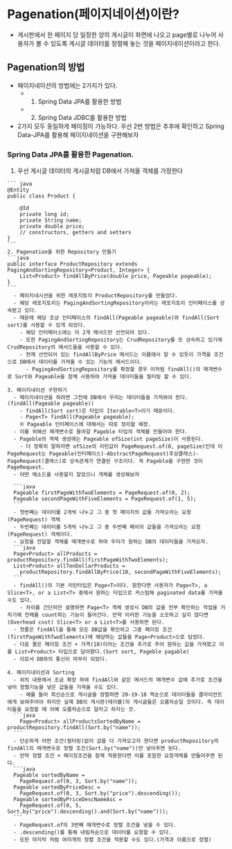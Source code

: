 # Pagenation(페이지네이션)이란?
  - 게시판에서 한 페이지 당 일정한 양의 게시글이 화면에 나오고 page별로 나누어 사용자가 볼 수 있도록 게시글 데이터를 정렬해 놓는 것을 페이지네이션이라고 한다.

## Pagenation의 방법
  - 페이지네이션의 방법에는 2가지가 있다.
    - 1. Spring Data JPA를 활용한 방법
    - 2. Spring Data JDBC를 활용한 방법
  - 2가지 모두 동일하게 페이징이 가능하다. 우선 2번 방법은 추후에 확인하고 Spring Data-JPA를 활용해 페이지네이션을 구현해보자

### Spring Data JPA를 활용한 Pagenation.
  1. 우선 게시글 데이터의 게시글처럼 DB에서 가져올 객체를 가정한다

    ``` java
    @Entity
    public class Product {

        @Id
        private long id;
        private String name;
        private double price;
        // constructors, getters and setters
    }
    ```
    2. Pagenation을 위한 Repository 만들기
    ```java
    public interface ProductRepository extends PagingAndSortingRepository<Product, Integer> {
        List<Product> findAllByPrice(double price, Pageable pageable);
    }
    ```
      - 페이지네시션을 위한 레포지토리 ProductRepository를 만들었다.
      - 해당 레포지토리는 PagingAndSortingRepository이라는 레포지토리 인터페이스를 상속받고 있다.
      - 때문에 해당 조상 인터페이스의 findAll(Pageable pageable)와 findAll(Sort sort)를 사용할 수 있게 되었다.
        - 해당 인터페이스에는 이 2개 메서드만 선언되어 있다.
        - 또한 PagingAndSortingRepository는 CrudRepository를 또 상속하고 있기에 CrudRepository의 메서드들을 사용할 수 있다.
        - 현재 선언되어 있는 findAllByPrice 메서드는 이름에서 알 수 있듯이 가격을 조건으로 DB에서 데이터를 가져올 수 있는 기능의 메서드이다.
          - PagingAndSortingRepository를 확장할 경우 이처럼 findAll()의 매개변수로 Sort와 Pageable을 함께 사용하여 가져올 데이터들을 필터링 할 수 있다.

    3. 페이지네이션 구현하기
      - 페이지네이션을 하려면 그전에 DB에서 우리는 데이터들을 가져와야 한다.(findAll(Pageable pageable))
        - findAll(Sort sort)은 타입이 Iterable<T>이기 때문이다.
        - Page<T> findAll(Pageable pageable);
        ※ Pageable 인터페이스에 대해서는 따로 정리할 예정.
      - 이를 위해선 매개변수로 들어갈 Pageble 타입의 객체를 만들어야 한다.
      - Pageble의 객체 생성에는 Pageable ofSize(int pageSize)이 사용된다.
        - 더 정확히 말하자면 ofSize의 리턴값이 PageRequest.of(0, pageSize)인데 이 PageRequest는 Pageable(인터페이스)-AbstractPageRequest(추상클래스)-PageRequest(클래스)로 상속관계가 연결된 구조이다. 즉 Pageble을 구현한 것이 PageRequest.
      - 어떤 메소드를 사용할지 알았으니 객체를 생성해보자

      ```java
      Pageable firstPageWithTwoElements = PageRequest.of(0, 2);  
      Pageable secondPageWithFiveElements = PageRequest.of(1, 5);
      ```  
      - 첫번째는 데이터를 2개씩 나누고 그 중 첫 페이지의 값들 가져오라는 요청(PageRequest) 객체
      - 두번째는 데이터를 5개씩 나누고 그 중 두번째 페이의 값들을 가져오라는 요청(PageRequest) 객체이다.
      - 요청을 전달할 객체를 매개변수로 하여 우리가 원하는 DB의 데이터들을 가져오자.
      ```java
      Page<Product> allProducts = productRepository.findAll(firstPageWithTwoElements);
      List<Product> allTenDollarProducts =
        productRepository.findAllByPrice(10, secondPageWithFiveElements);
      ```  
      - findAll()의 기본 리턴타입은 Page<T>이다. 원한다면 사용자가 Page<T>, a Slice<T>, or a List<T> 중에서 원하는 타입으로 커스텀해 paginated data를 가져올 수도 있다.
        - 차이를 간단히만 설명하면 Page<T> 객체 생성시 DB의 값을 전부 확인하는 작업을 거치기에 전체를 count하는 기능이 들어간다. 만약 이러한 기능을 소모하고 싶지 않다면(Overhead cost) Slice<T> or a List<T>를 사용하면 된다.
      - 첫줄은 findAll을 통해 모든 DB값을 확인하고 그중 페이징 조건(firstPageWithTwoElements)에 해당하는 값들을 Page<Product>으로 담았다.
      - 다음 줄은 페이징 조건 + 가격(10)이라는 조건을 추가로 주어 원하는 값을 가져왔고 이를 List<Product> 타입으로 담아왔다.(Sort sort, Pageble pagable)
      - 이로서 DB와의 통신이 마무리 되었다.

    4. 페이지네이션과 Sorting
      - 위의 내용에서 조금 확장 하여 findAll와 같은 메서드의 매개변수 값에 추가로 조건을 넣어 정렬기능을 넣은 값들을 가져올 수도 있다.
        - 예를 들어 최신순으로 게시글을 정렬하면 20-19-18 역순으로 데이터들을 클라이언트에게 보여주어야 하지만 실제 DB의 게시판(테이블)의 게시글들은 오름차순일 것이다. 즉 데이터들을 요청할 때 아예 오름차순으로 달라고 하자는 것.
      ```java
        Page<Product> allProductsSortedByName = productRepository.findAll(Sort.by("name"));
      ```
      - 단순하게 어떤 조건(필터링)없이 값을 다 가져오고자 한다면 productRepository의 findAll의 매개변수로 정렬 조건(Sort.by("name"))만 넣어주면 된다.
      - 만약 정렬 조건 + 페이징조건을 함께 적용한다면 이를 포함한 요청객체를 만들어주면 된다.
      ```java
      Pageable sortedByName =
        PageRequest.of(0, 3, Sort.by("name"));
      Pageable sortedByPriceDesc =
        PageRequest.of(0, 3, Sort.by("price").descending());
      Pageable sortedByPriceDescNameAsc =
        PageRequest.of(0, 5, Sort.by("price").descending().and(Sort.by("name")));
      ```
      - PageRequest.of의 3번째 매개변수로 정렬 조건을 넣을 수 있다.
      - .descending()를 통해 내림차순으로 데이터를 요청할 수 있다.
      - 또한 마지막 처럼 여러개의 정렬 조건을 적용할 수도 있다.(가격과 이름으로 정렬)
